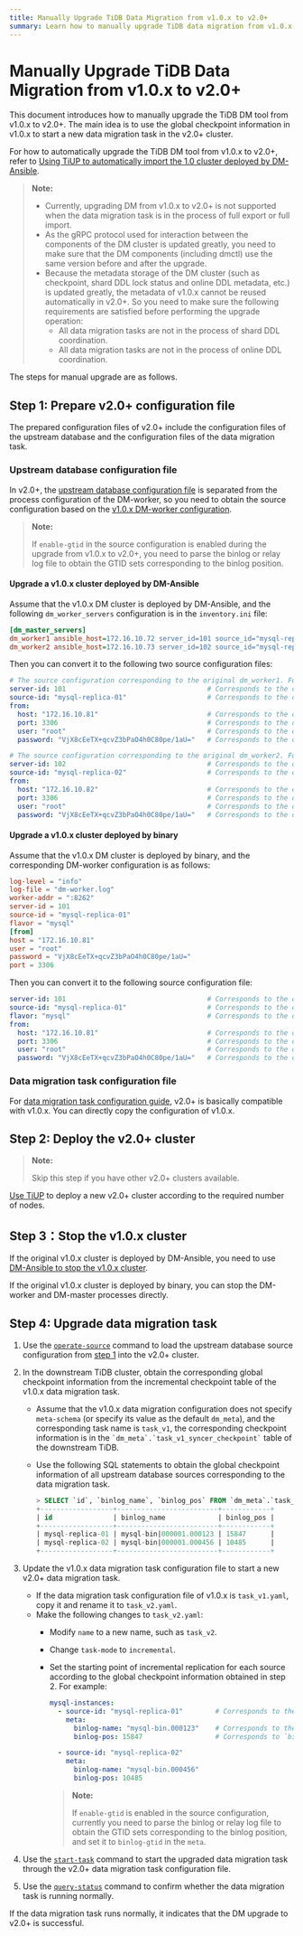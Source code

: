 ```yaml
---
title: Manually Upgrade TiDB Data Migration from v1.0.x to v2.0+
summary: Learn how to manually upgrade TiDB data migration from v1.0.x to v2.0+.
---
```


# Manually Upgrade TiDB Data Migration from v1.0.x to v2.0+

This document introduces how to manually upgrade the TiDB DM tool from v1.0.x to v2.0+. The main idea is to use the global checkpoint information in v1.0.x to start a new data migration task in the v2.0+ cluster.

For how to automatically upgrade the TiDB DM tool from v1.0.x to v2.0+, refer to [Using TiUP to automatically import the 1.0 cluster deployed by DM-Ansible](maintain-dm-using-tiup.md#import-and-upgrade-a-dm-10-cluster-deployed-using-dm-ansible).

> **Note:**
>
> - Currently, upgrading DM from v1.0.x to v2.0+ is not supported when the data migration task is in the process of full export or full import.
> - As the gRPC protocol used for interaction between the components of the DM cluster is updated greatly, you need to make sure that the DM components (including dmctl) use the same version before and after the upgrade.
> - Because the metadata storage of the DM cluster (such as checkpoint, shard DDL lock status and online DDL metadata, etc.) is updated greatly, the metadata of v1.0.x cannot be reused automatically in v2.0+. So you need to make sure the following requirements are satisfied before performing the upgrade operation:
>     - All data migration tasks are not in the process of shard DDL coordination.
>     - All data migration tasks are not in the process of online DDL coordination.

The steps for manual upgrade are as follows.

## Step 1: Prepare v2.0+ configuration file

The prepared configuration files of v2.0+ include the configuration files of the upstream database and the configuration files of the data migration task.

### Upstream database configuration file

In v2.0+, the [upstream database configuration file](dm-source-configuration-file.md) is separated from the process configuration of the DM-worker, so you need to obtain the source configuration based on the [v1.0.x DM-worker configuration](https://docs.pingcap.com/tidb-data-migration/stable/dm-worker-configuration-file).

> **Note:**
>
> If `enable-gtid` in the source configuration is enabled during the upgrade from v1.0.x to v2.0+, you need to parse the binlog or relay log file to obtain the GTID sets corresponding to the binlog position.

#### Upgrade a v1.0.x cluster deployed by DM-Ansible

Assume that the v1.0.x DM cluster is deployed by DM-Ansible, and the following `dm_worker_servers` configuration is in the `inventory.ini` file:

```ini
[dm_master_servers]
dm_worker1 ansible_host=172.16.10.72 server_id=101 source_id="mysql-replica-01" mysql_host=172.16.10.81 mysql_user=root mysql_password='VjX8cEeTX+qcvZ3bPaO4h0C80pe/1aU=' mysql_port=3306
dm_worker2 ansible_host=172.16.10.73 server_id=102 source_id="mysql-replica-02" mysql_host=172.16.10.82 mysql_user=root mysql_password='VjX8cEeTX+qcvZ3bPaO4h0C80pe/1aU=' mysql_port=3306
```

Then you can convert it to the following two source configuration files:

```yaml
# The source configuration corresponding to the original dm_worker1. For example, it is named as source1.yaml.
server-id: 101                                   # Corresponds to the original `server_id`.
source-id: "mysql-replica-01"                    # Corresponds to the original `source_id`.
from:
  host: "172.16.10.81"                           # Corresponds to the original `mysql_host`.
  port: 3306                                     # Corresponds to the original `mysql_port`.
  user: "root"                                   # Corresponds to the original `mysql_user`.
  password: "VjX8cEeTX+qcvZ3bPaO4h0C80pe/1aU="   # Corresponds to the original `mysql_password`.
```

```yaml
# The source configuration corresponding to the original dm_worker2. For example, it is named as source2.yaml.
server-id: 102                                   # Corresponds to the original `server_id`.
source-id: "mysql-replica-02"                    # Corresponds to the original `source_id`.
from:
  host: "172.16.10.82"                           # Corresponds to the original `mysql_host`.
  port: 3306                                     # Corresponds to the original `mysql_port`.
  user: "root"                                   # Corresponds to the original `mysql_user`.
  password: "VjX8cEeTX+qcvZ3bPaO4h0C80pe/1aU="   # Corresponds to the original `mysql_password`.
```

#### Upgrade a v1.0.x cluster deployed by binary

Assume that the v1.0.x DM cluster is deployed by binary, and the corresponding DM-worker configuration is as follows:

```toml
log-level = "info"
log-file = "dm-worker.log"
worker-addr = ":8262"
server-id = 101
source-id = "mysql-replica-01"
flavor = "mysql"
[from]
host = "172.16.10.81"
user = "root"
password = "VjX8cEeTX+qcvZ3bPaO4h0C80pe/1aU="
port = 3306
```

Then you can convert it to the following source configuration file:

```yaml
server-id: 101                                   # Corresponds to the original `server-id`.
source-id: "mysql-replica-01"                    # Corresponds to the original `source-id`.
flavor: "mysql"                                  # Corresponds to the original `flavor`.
from:
  host: "172.16.10.81"                           # Corresponds to the original `from.host`.
  port: 3306                                     # Corresponds to the original `from.port`.
  user: "root"                                   # Corresponds to the original `from.user`.
  password: "VjX8cEeTX+qcvZ3bPaO4h0C80pe/1aU="   # Corresponds to the original `from.password`.
```

### Data migration task configuration file

For [data migration task configuration guide](dm-task-configuration-guide.md), v2.0+ is basically compatible with v1.0.x. You can directly copy the configuration of v1.0.x.

## Step 2: Deploy the v2.0+ cluster

> **Note:**
>
> Skip this step if you have other v2.0+ clusters available.

[Use TiUP](deploy-a-dm-cluster-using-tiup.md) to deploy a new v2.0+ cluster according to the required number of nodes.

## Step 3：Stop the v1.0.x cluster

If the original v1.0.x cluster is deployed by DM-Ansible, you need to use [DM-Ansible to stop the v1.0.x cluster](https://docs.pingcap.com/tidb-data-migration/v1.0/cluster-operations#stop-a-cluster).

If the original v1.0.x cluster is deployed by binary, you can stop the DM-worker and DM-master processes directly.

## Step 4: Upgrade data migration task

1. Use the [`operate-source`](dm-manage-source.md#operate-data-source) command to load the upstream database source configuration from [step 1](#step-1-prepare-v20-configuration-file) into the v2.0+ cluster.

2. In the downstream TiDB cluster, obtain the corresponding global checkpoint information from the incremental checkpoint table of the v1.0.x data migration task.

    - Assume that the v1.0.x data migration configuration does not specify `meta-schema` (or specify its value as the default `dm_meta`), and the corresponding task name is `task_v1`, the corresponding checkpoint information is in the ``` `dm_meta`.`task_v1_syncer_checkpoint` ``` table of the downstream TiDB.
    - Use the following SQL statements to obtain the global checkpoint information of all upstream database sources corresponding to the data migration task.

        ```sql
        > SELECT `id`, `binlog_name`, `binlog_pos` FROM `dm_meta`.`task_v1_syncer_checkpoint` WHERE `is_global`=1;
        +------------------+-------------------------+------------+
        | id               | binlog_name             | binlog_pos |
        +------------------+-------------------------+------------+
        | mysql-replica-01 | mysql-bin|000001.000123 | 15847      |
        | mysql-replica-02 | mysql-bin|000001.000456 | 10485      |
        +------------------+-------------------------+------------+
        ```

3. Update the v1.0.x data migration task configuration file to start a new v2.0+ data migration task.

    - If the data migration task configuration file of v1.0.x is `task_v1.yaml`, copy it and rename it to `task_v2.yaml`.
    - Make the following changes to `task_v2.yaml`:
        - Modify `name` to a new name, such as `task_v2`.
        - Change `task-mode` to `incremental`.
        - Set the starting point of incremental replication for each source according to the global checkpoint information obtained in step 2. For example:

            ```yaml
            mysql-instances:
              - source-id: "mysql-replica-01"        # Corresponds to the `id` of the checkpoint information.
                meta:
                  binlog-name: "mysql-bin.000123"    # Corresponds to the `binlog_name` in the checkpoint information, excluding the part of `|000001`.
                  binlog-pos: 15847                  # Corresponds to `binlog_pos` in the checkpoint information.

              - source-id: "mysql-replica-02"
                meta:
                  binlog-name: "mysql-bin.000456"
                  binlog-pos: 10485
            ```

            > **Note:**
            >
            > If `enable-gtid` is enabled in the source configuration, currently you need to parse the binlog or relay log file to obtain the GTID sets corresponding to the binlog position, and set it to `binlog-gtid` in the `meta`.

4. Use the [`start-task`](dm-create-task.md) command to start the upgraded data migration task through the v2.0+ data migration task configuration file.

5. Use the [`query-status`](dm-query-status.md) command to confirm whether the data migration task is running normally.

If the data migration task runs normally, it indicates that the DM upgrade to v2.0+ is successful.
